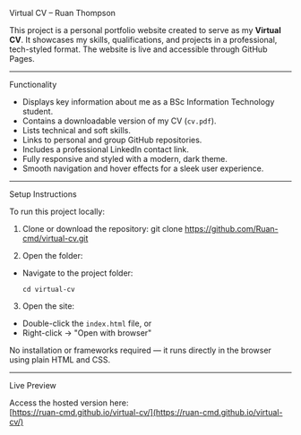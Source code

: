 Virtual CV – Ruan Thompson

This project is a personal portfolio website created to serve as my **Virtual CV**. It showcases my skills, qualifications, and projects in a professional, tech-styled format. The website is live and accessible through GitHub Pages.

---

 Functionality

- Displays key information about me as a BSc Information Technology student.
- Contains a downloadable version of my CV (`cv.pdf`).
- Lists technical and soft skills.
- Links to personal and group GitHub repositories.
- Includes a professional LinkedIn contact link.
- Fully responsive and styled with a modern, dark theme.
- Smooth navigation and hover effects for a sleek user experience.

---

 Setup Instructions

To run this project locally:

1. Clone or download the repository:
   git clone https://github.com/Ruan-cmd/virtual-cv.git

2. Open the folder:
- Navigate to the project folder:
  ```
  cd virtual-cv
  ```

3. Open the site:
- Double-click the `index.html` file, or
- Right-click → "Open with browser"

 No installation or frameworks required — it runs directly in the browser using plain HTML and CSS.

---

Live Preview

Access the hosted version here:  
[https://ruan-cmd.github.io/virtual-cv/](https://ruan-cmd.github.io/virtual-cv/)

